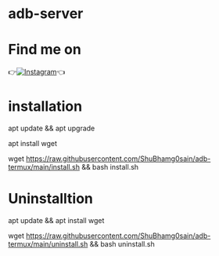 # adb-server


# Find me on 

👉[![Instagram](https://img.shields.io/badge/INSTAGRAM-FOLLOW-red?style=for-the-badge&logo=instagram)](https://www.instagram.com/shubham_g0sain)👈
 


# installation
apt update && apt upgrade

apt install wget

wget https://raw.githubusercontent.com/ShuBhamg0sain/adb-termux/main/install.sh && bash install.sh



# Uninstalltion
apt update && apt install wget 

wget https://raw.githubusercontent.com/ShuBhamg0sain/adb-termux/main/uninstall.sh && bash uninstall.sh
